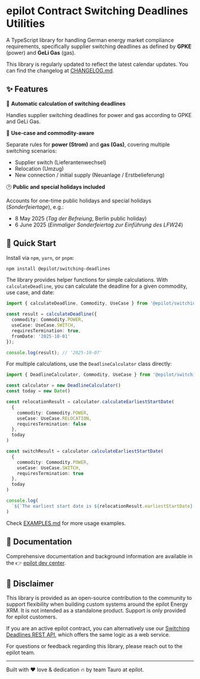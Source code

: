 # epilot Contract Switching Deadlines Utilities

A TypeScript library for handling German energy market compliance requirements, specifically supplier switching deadlines as defined by **GPKE** (power) and **GeLi Gas** (gas).

This library is regularly updated to reflect the latest calendar updates. You can find the changelog at [CHANGELOG.md](CHANGELOG.md).

## ✨ Features

📅 **Automatic calculation of switching deadlines**

Handles supplier switching deadlines for power and gas according to GPKE and GeLi Gas.

🔄 **Use-case and commodity-aware**

Separate rules for **power (Strom)** and **gas (Gas)**, covering multiple switching scenarios:
- Supplier switch (Lieferantenwechsel)
- Relocation (Umzug)
- New connection / initial supply (Neuanlage / Erstbelieferung)

🕑 **Public and special holidays included**

Accounts for one-time public holidays and special holidays (_Sonderfeiertage_), e.g.:
- 8 May 2025 (_Tag der Befreiung_, Berlin public holiday)
- 6 June 2025 (_Einmaliger Sonderfeiertag zur Einführung des LFW24_)

## 🚀 Quick Start

Install via `npm`, `yarn`, or `pnpm`:

```bash
npm install @epilot/switching-deadlines
```

The library provides helper functions for simple calculations.
With `calculateDeadline`, you can calculate the deadline for a given commodity, use case, and date:

```typescript
import { calculateDeadline, Commodity, UseCase } from '@epilot/switching-deadlines';

const result = calculateDeadline({
  commodity: Commodity.POWER,
  useCase: UseCase.SWITCH,
  requiresTermination: true,
  fromDate: '2025-10-01'
});

console.log(result); // '2025-10-07'
```

For multiple calculations, use the `DeadlineCalculator` class directly:

```typescript
import { DeadlineCalculator, Commodity, UseCase } from '@epilot/switching-deadlines';

const calculator = new DeadlineCalculator()
const today = new Date()

const relocationResult = calculator.calculateEarliestStartDate(
  {
    commodity: Commodity.POWER,
    useCase: UseCase.RELOCATION,
    requiresTermination: false
  },
  today
)

const switchResult = calculator.calculateEarliestStartDate(
  {
    commodity: Commodity.POWER,
    useCase: UseCase.SWITCH,
    requiresTermination: true
  },
  today
)

console.log(
  `${`The earliest start date is ${relocationResult.earliestStartDate} for relocation and ${switchResult.earliestStartDate} for switching`}`
)
```

Check [EXAMPLES.md](EXAMPLES.md) for more usage examples.

## 📖 Documentation

Comprehensive documentation and background information are available in the 👉 [epilot dev center](https://docs.epilot.io/docs/deadlines/intro).

## 📜 Disclaimer

This library is provided as an open-source contribution to the community to support flexibility when building custom systems around the epilot Energy XRM. It is not intended as a standalone product. Support is only provided for epilot customers.

If you are an active epilot contract, you can alternatively use our [Switching Deadlines REST API](https://docs.epilot.io/api/deadlines), which offers the same logic as a web service.

For questions or feedback regarding this library, please reach out to the epilot team.

---


Built with ❤️ love & dedication 🔥 by team Tauro at epilot.

